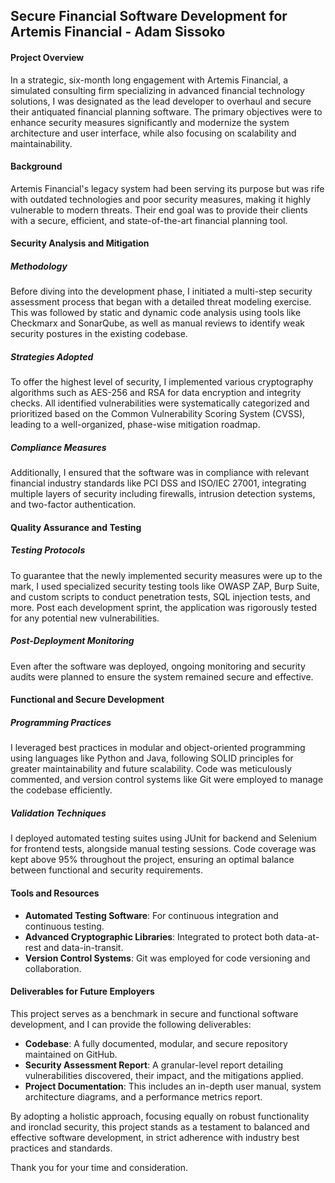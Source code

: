 
## Secure Financial Software Development for Artemis Financial - Adam Sissoko



#### Project Overview
In a strategic, six-month long engagement with Artemis Financial, a simulated consulting firm specializing in advanced financial technology solutions, I was designated as the lead developer to overhaul and secure their antiquated financial planning software. The primary objectives were to enhance security measures significantly and modernize the system architecture and user interface, while also focusing on scalability and maintainability.

#### Background
Artemis Financial's legacy system had been serving its purpose but was rife with outdated technologies and poor security measures, making it highly vulnerable to modern threats. Their end goal was to provide their clients with a secure, efficient, and state-of-the-art financial planning tool.

#### Security Analysis and Mitigation

##### Methodology
Before diving into the development phase, I initiated a multi-step security assessment process that began with a detailed threat modeling exercise. This was followed by static and dynamic code analysis using tools like Checkmarx and SonarQube, as well as manual reviews to identify weak security postures in the existing codebase.

##### Strategies Adopted
To offer the highest level of security, I implemented various cryptography algorithms such as AES-256 and RSA for data encryption and integrity checks. All identified vulnerabilities were systematically categorized and prioritized based on the Common Vulnerability Scoring System (CVSS), leading to a well-organized, phase-wise mitigation roadmap.

##### Compliance Measures
Additionally, I ensured that the software was in compliance with relevant financial industry standards like PCI DSS and ISO/IEC 27001, integrating multiple layers of security including firewalls, intrusion detection systems, and two-factor authentication.

#### Quality Assurance and Testing

##### Testing Protocols
To guarantee that the newly implemented security measures were up to the mark, I used specialized security testing tools like OWASP ZAP, Burp Suite, and custom scripts to conduct penetration tests, SQL injection tests, and more. Post each development sprint, the application was rigorously tested for any potential new vulnerabilities.

##### Post-Deployment Monitoring
Even after the software was deployed, ongoing monitoring and security audits were planned to ensure the system remained secure and effective.

#### Functional and Secure Development

##### Programming Practices
I leveraged best practices in modular and object-oriented programming using languages like Python and Java, following SOLID principles for greater maintainability and future scalability. Code was meticulously commented, and version control systems like Git were employed to manage the codebase efficiently.

##### Validation Techniques
I deployed automated testing suites using JUnit for backend and Selenium for frontend tests, alongside manual testing sessions. Code coverage was kept above 95% throughout the project, ensuring an optimal balance between functional and security requirements.

#### Tools and Resources
- **Automated Testing Software**: For continuous integration and continuous testing.
- **Advanced Cryptographic Libraries**: Integrated to protect both data-at-rest and data-in-transit.
- **Version Control Systems**: Git was employed for code versioning and collaboration.

#### Deliverables for Future Employers
This project serves as a benchmark in secure and functional software development, and I can provide the following deliverables:

- **Codebase**: A fully documented, modular, and secure repository maintained on GitHub.
- **Security Assessment Report**: A granular-level report detailing vulnerabilities discovered, their impact, and the mitigations applied.
- **Project Documentation**: This includes an in-depth user manual, system architecture diagrams, and a performance metrics report.

By adopting a holistic approach, focusing equally on robust functionality and ironclad security, this project stands as a testament to balanced and effective software development, in strict adherence with industry best practices and standards.

Thank you for your time and consideration.
